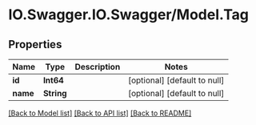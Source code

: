 # IO.Swagger.IO.Swagger/Model.Tag
## Properties

Name | Type | Description | Notes
------------ | ------------- | ------------- | -------------
**id** | **Int64** |  | [optional] [default to null]
**name** | **String** |  | [optional] [default to null]

[[Back to Model list]](../README.md#documentation-for-models) [[Back to API list]](../README.md#documentation-for-api-endpoints) [[Back to README]](../README.md)


